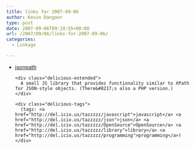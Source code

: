 ```yaml
---
title: links for 2007-09-06
author: Kevin Dangoor
type: post
date: 2007-09-06T09:19:55+00:00
url: /2007/09/06/links-for-2007-09-06/
categories:
  - Linkage

---
```

<ul class="delicious">
  <li>
    <div class="delicious-link">
      <a href="http://code.google.com/p/jsonpath/">jsonpath</a>
    </div>
    
    <div class="delicious-extended">
      A small JS library that provides functionality similar to XPath for JSON-style objects. (There&#8217;s also a PHP version.)
    </div>
    
    <div class="delicious-tags">
      (tags: <a href="http://del.icio.us/tazzzzz/javascript">javascript</a> <a href="http://del.icio.us/tazzzzz/json">json</a> <a href="http://del.icio.us/tazzzzz/OpenSource">OpenSource</a> <a href="http://del.icio.us/tazzzzz/library">library</a> <a href="http://del.icio.us/tazzzzz/programming">programming</a>)
    </div>
  </li>
</ul>